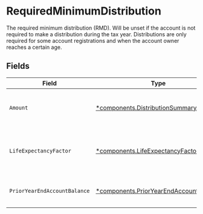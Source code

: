 # RequiredMinimumDistribution

The required minimum distribution (RMD). Will be unset if the account is not required to make a distribution during the tax year. Distributions are only required for some account registrations and when the account owner reaches a certain age.


## Fields

| Field                                                                                                                                                         | Type                                                                                                                                                          | Required                                                                                                                                                      | Description                                                                                                                                                   | Example                                                                                                                                                       |
| ------------------------------------------------------------------------------------------------------------------------------------------------------------- | ------------------------------------------------------------------------------------------------------------------------------------------------------------- | ------------------------------------------------------------------------------------------------------------------------------------------------------------- | ------------------------------------------------------------------------------------------------------------------------------------------------------------- | ------------------------------------------------------------------------------------------------------------------------------------------------------------- |
| `Amount`                                                                                                                                                      | [*components.DistributionSummaryAmount](../../models/components/distributionsummaryamount.md)                                                                 | :heavy_minus_sign:                                                                                                                                            | The required annual distribution amount in USD. This value is calculated as `prior_year_end_account_balance / life_expectancy_factor`.                        | {<br/>"value": "6097.56"<br/>}                                                                                                                                |
| `LifeExpectancyFactor`                                                                                                                                        | [*components.LifeExpectancyFactor](../../models/components/lifeexpectancyfactor.md)                                                                           | :heavy_minus_sign:                                                                                                                                            | The life expectancy factor in years based on the account owner(s) age(s). This value is used to calculate the RMD amount. Sourced from IRS Publication 590-B. | {<br/>"value": "16.4"<br/>}                                                                                                                                   |
| `PriorYearEndAccountBalance`                                                                                                                                  | [*components.PriorYearEndAccountBalance](../../models/components/prioryearendaccountbalance.md)                                                               | :heavy_minus_sign:                                                                                                                                            | The account balance at the end of the prior year in USD. This value is used to calculate the RMD amount.                                                      | {<br/>"value": "100000.00"<br/>}                                                                                                                              |